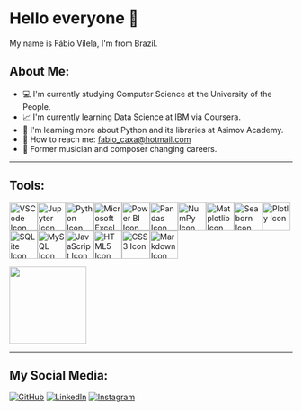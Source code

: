 # Hello everyone :wave:

My name is Fábio Vilela, I'm from Brazil.

##  About Me:
- :computer: I'm currently studying Computer Science at the University of the People.
- :chart_with_upwards_trend: I'm currently learning Data Science at IBM via Coursera.
- :snake: I'm learning more about Python and its libraries at Asimov Academy.
- :e-mail: How to reach me: [fabio_caxa@hotmail.com](fabio_caxa@hotmail.com)
- :musical_keyboard: Former musician and composer changing careers.
<hr>

## Tools:
<img src="https://cdn.jsdelivr.net/gh/devicons/devicon/icons/vscode/vscode-original-wordmark.svg" alt="VSCode Icon" title="Visual Studio Code" width="50" height="50" /><img src="https://cdn.jsdelivr.net/gh/devicons/devicon/icons/jupyter/jupyter-original-wordmark.svg" alt="Jupyter Icon" title="Jupyter" width="50" height="50" /><img src="https://cdn.jsdelivr.net/gh/devicons/devicon/icons/python/python-original-wordmark.svg" alt="Python Icon" title="Python" width="50" height="50" /><img src="https://upload.wikimedia.org/wikipedia/commons/thumb/3/34/Microsoft_Office_Excel_%282019%E2%80%93present%29.svg/768px-Microsoft_Office_Excel_%282019%E2%80%93present%29.svg.png" alt="Microsoft Excel Icon" title="Microsoft Excel" width="50" height="50" /><img src="https://github.com/microsoft/PowerBI-Icons/blob/main/PNG/Power-BI.png?raw=true" alt="Power BI Icon" title="Power BI" width="50" height="50" /><img src="https://cdn.jsdelivr.net/gh/devicons/devicon/icons/pandas/pandas-original-wordmark.svg" alt="Pandas Icon" title="Pandas" width="50" height="50" /><img src="https://cdn.jsdelivr.net/gh/devicons/devicon/icons/numpy/numpy-original-wordmark.svg" alt="NumPy Icon" title="NumPy" width="50" height="50" /><img src="https://icon.icepanel.io/Technology/svg/Matplotlib.svg" alt="Matplotlib Icon" title="Matplotlib" width="50" height="50" /><img src="https://cdn.worldvectorlogo.com/logos/seaborn-1.svg" alt="Seaborn Icon" title="Seaborn" width="50" height="50" /><img src="https://icon.icepanel.io/Technology/svg/Ploty.svg" alt="Plotly Icon" title="Plotly" width="50" height="50" /><img src="https://cdn.jsdelivr.net/gh/devicons/devicon/icons/sqlite/sqlite-original.svg" alt="SQLite Icon" title="SQLite" width="50" height="50" /><img src="https://cdn.jsdelivr.net/gh/devicons/devicon/icons/mysql/mysql-original-wordmark.svg" alt="MySQL Icon" title="MySQL" width="50" height="50" /><img src="https://cdn.jsdelivr.net/gh/devicons/devicon/icons/javascript/javascript-original.svg" alt="JavaScript Icon" title="JavaScript" width="50" height="50" /><img src="https://cdn.jsdelivr.net/gh/devicons/devicon/icons/html5/html5-plain-wordmark.svg" alt="HTML5 Icon" title="HTML5" width="50" height="50" /><img src="https://cdn.jsdelivr.net/gh/devicons/devicon/icons/css3/css3-plain-wordmark.svg" alt="CSS3 Icon" title="CSS3" width="50" height="50" /><img src="https://cdn.jsdelivr.net/gh/devicons/devicon/icons/markdown/markdown-original.svg" alt="Markdown Icon" title="Markdown" width="50" height="50" />



<img height="137px" align="center" src="https://github-readme-stats.vercel.app/api/top-langs/?username=FabioCaxa&amp;layout=compact&amp;text_color=daf7dc&amp;bg_color=151515" style="max-width: 100%;">
<hr>

## My Social Media:
<a href="https://github.com/FabioCaxa" target="_blank">![GitHub](https://img.shields.io/badge/github-%23121011.svg?style=for-the-badge&logo=github&logoColor=white)</a> <a href="https://www.linkedin.com/in/fabio-clemente-vilela/" target="_blank">![LinkedIn](https://img.shields.io/badge/linkedin-%230077B5.svg?style=for-the-badge&logo=linkedin&logoColor=white)</a> <a href="https://www.instagram.com/fabio_vilela_caxa/" target="_blank">![Instagram](https://img.shields.io/badge/Instagram-%23E4405F.svg?style=for-the-badge&logo=Instagram&logoColor=white)</a>
          
